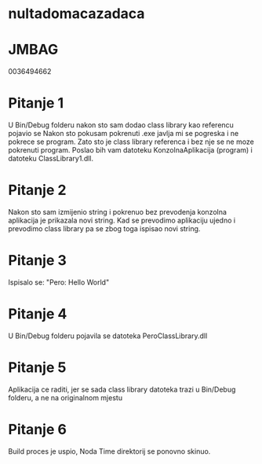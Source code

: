 # nultadomacazadaca
# JMBAG 
0036494662
# Pitanje 1
U Bin/Debug folderu nakon sto sam dodao class library kao referencu pojavio se
Nakon sto pokusam pokrenuti .exe javlja mi se pogreska i ne pokrece se program. Zato sto je class library referenca i bez nje se ne moze pokrenuti program. Poslao bih vam datoteku KonzolnaAplikacija (program) i datoteku ClassLibrary1.dll.
# Pitanje 2
Nakon sto sam izmijenio string i pokrenuo bez prevodenja konzolna aplikacija je prikazala novi string. Kad se prevodimo aplikaciju ujedno i prevodimo class library pa se zbog toga ispisao novi string.
# Pitanje 3
Ispisalo se: "Pero: Hello World"
# Pitanje 4
U Bin/Debug folderu pojavila se datoteka PeroClassLibrary.dll
# Pitanje 5
Aplikacija ce raditi, jer se sada class library datoteka trazi u Bin/Debug folderu, a ne na originalnom mjestu
# Pitanje 6
Build proces je uspio, Noda Time direktorij se ponovno skinuo.

